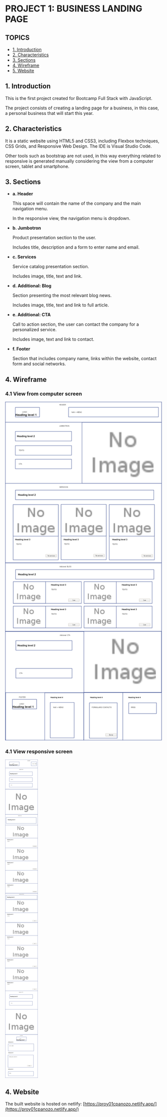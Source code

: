 # PROJECT 1: BUSINESS LANDING PAGE
## TOPICS
* [1. Introduction](#1-Introduction)
* [2. Characteristics](#2-Characteristics)
* [3. Sections](#3-Sections)
* [4. Wireframe](#4-Wireframe)
* [5. Website](#5-Website)


## 1. Introduction

This is the first project created for Bootcamp Full Stack with JavaScript.

The project consists of creating a landing page for a business, in this case, a personal business that will start this year.

## 2. Characteristics
It is a static website using HTML5 and CSS3, including Flexbox techniques, CSS Grids, and Responsive Web Design. The IDE is Visual Studio Code.

Other tools such as bootstrap are not used, in this way everything related to responsive is generated manually considering the view from a computer screen, tablet and smartphone.

## 3. Sections

- **a. Header**
    
    This space will contain the name of the company and the main navigation menu.
    
    In the responsive view, the navigation menu is dropdown.
    
 - **b. Jumbotron**
    
    Product presentation section to the user.
    
    Includes title, description and a form to enter name and email.
    
- **c. Services**

    Service catalog presentation section.
    
    Includes image, title, text and link.
    
- **d. Additional: Blog**
    
    Section presenting the most relevant blog news.

    Includes image, title, text and link to full article.
    
- **e. Additional: CTA**    
    
    Call to action section, the user can contact the company for a personalized service.

    Includes image, text and link to contact.

- **f. Footer**

    Section that includes company name, links within the website, contact form and social networks.

## 4. Wireframe

### 4.1 View from computer screen

<img src="./assets/images/wireframe/index.png" width="800">

### 4.1 View responsive screen

<img src="./assets/images/wireframe/index_responsive.png">

## 4. Website

The built website is hosted on netlify: [https://proy01cpanozo.netlify.app/](https://proy01cpanozo.netlify.app/)